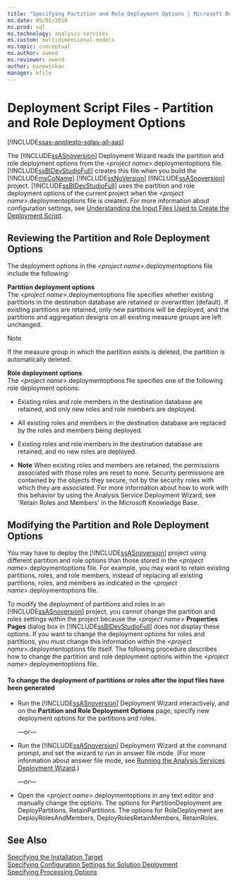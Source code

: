 ```yaml
---
title: "Specifying Partition and Role Deployment Options | Microsoft Docs"
ms.date: 05/02/2018
ms.prod: sql
ms.technology: analysis-services
ms.custom: multidimensional-models
ms.topic: conceptual
ms.author: owend
ms.reviewer: owend
author: minewiskan
manager: kfile
---
```

# Deployment Script Files - Partition and Role Deployment Options
[!INCLUDE[ssas-appliesto-sqlas-all-aas](../../includes/ssas-appliesto-sqlas-all-aas.md)]

  The [!INCLUDE[ssASnoversion](../../includes/ssasnoversion-md.md)] Deployment Wizard reads the partition and role deployment options from the \<*project name*>.deploymentoptions file. [!INCLUDE[ssBIDevStudioFull](../../includes/ssbidevstudiofull-md.md)] creates this file when you build the [!INCLUDE[msCoName](../../includes/msconame-md.md)] [!INCLUDE[ssNoVersion](../../includes/ssnoversion-md.md)] [!INCLUDE[ssASnoversion](../../includes/ssasnoversion-md.md)] project. [!INCLUDE[ssBIDevStudioFull](../../includes/ssbidevstudiofull-md.md)] uses the partition and role deployment options of the current project when the \<*project name*>.deploymentoptions file is created. For more information about configuration settings, see [Understanding the Input Files Used to Create the Deployment Script](../../analysis-services/multidimensional-models/deployment-script-files-input-used-to-create-deployment-script.md).  
  
## Reviewing the Partition and Role Deployment Options  
 The deployment options in the \<*project name*>.deploymentoptions file include the following:  
  
 **Partition deployment options**  
 The \<*project name*>.deploymentoptions file specifies whether existing partitions in the destination database are retained or overwritten (default). If existing partitions are retained, only new partitions will be deployed, and the partitions and aggregation designs on all existing measure groups are left unchanged.  
  
> [!NOTE]  
>  If the measure group in which the partition exists is deleted, the partition is automatically deleted.  
  
 **Role deployment options**  
 The \<*project name*>.deploymentoptions file specifies one of the following role deployment options:  
  
-   Existing roles and role members in the destination database are retained, and only new roles and role members are deployed.  
  
-   All existing roles and members in the destination database are replaced by the roles and members being deployed.  
  
-   Existing roles and role members in the destination database are retained, and no new roles are deployed.  
  
-   **Note** When existing roles and members are retained, the permissions associated with those roles are reset to none. Security permissions are contained by the objects they secure, not by the security roles with which they are associated. For more information about how to work with this behavior by using the Analysis Service Deployment Wizard, see 'Retain Roles and Members' in the Microsoft Knowledge Base.  
  
## Modifying the Partition and Role Deployment Options  
 You may have to deploy the [!INCLUDE[ssASnoversion](../../includes/ssasnoversion-md.md)] project using different partition and role options than those stored in the \<*project name*>.deploymentoptions file. For example, you may want to retain existing partitions, roles, and role members, instead of replacing all existing partitions, roles, and members as indicated in the \<*project name*>.deploymentoptions file.  
  
 To modify the deployment of partitions and roles in an [!INCLUDE[ssASnoversion](../../includes/ssasnoversion-md.md)] project, you cannot change the partition and roles settings within the project because the *\<project name>* **Properties Pages** dialog box in [!INCLUDE[ssBIDevStudioFull](../../includes/ssbidevstudiofull-md.md)] does not display these options. If you want to change the deployment options for roles and partitions, you must change this information within the \<*project name*>.deploymentoptions file itself. The following procedure describes how to change the partition and role deployment options within the \<*project name*>.deploymentoptions file.  
  
#### To change the deployment of partitions or roles after the input files have been generated  
  
-   Run the [!INCLUDE[ssASnoversion](../../includes/ssasnoversion-md.md)] Deployment Wizard interactively, and on the **Partition and Role Deployment Options** page, specify new deployment options for the partitions and roles.  
  
     —or—  
  
-   Run the [!INCLUDE[ssASnoversion](../../includes/ssasnoversion-md.md)] Deployment Wizard at the command prompt, and set the wizard to run in answer file mode. (For more information about answer file mode, see [Running the Analysis Services Deployment Wizard](../../analysis-services/multidimensional-models/running-the-analysis-services-deployment-wizard.md).)  
  
     —or—  
  
-   Open the \<*project name*>.deploymentoptions in any text editor and manually change the options. The options for PartitionDeployment are DeployPartitions, RetainPartitions. The options for RoleDeployment are DeployRolesAndMembers, DeployRolesRetainMembers, RetainRoles.
  
## See Also  
 [Specifying the Installation Target](../../analysis-services/multidimensional-models/deployment-script-files-specifying-the-installation-target.md)   
 [Specifying Configuration Settings for Solution Deployment](../../analysis-services/multidimensional-models/deployment-script-files-solution-deployment-config-settings.md)   
 [Specifying Processing Options](../../analysis-services/multidimensional-models/deployment-script-files-specifying-processing-options.md)  
  
  
